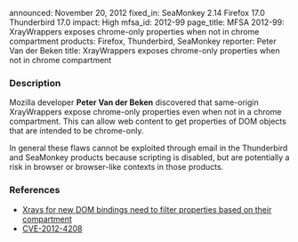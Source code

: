 announced: November 20, 2012
fixed_in: SeaMonkey 2.14
          Firefox 17.0
          Thunderbird 17.0
impact: High
mfsa_id: 2012-99
page_title: MFSA 2012-99: XrayWrappers exposes chrome-only properties when not in chrome compartment
products: Firefox, Thunderbird, SeaMonkey
reporter: Peter Van der Beken
title: XrayWrappers exposes chrome-only properties when not in chrome compartment

<h3>Description</h3>

<p>Mozilla developer <strong>Peter Van der Beken</strong> discovered that same-origin XrayWrappers expose chrome-only properties even when not in a chrome compartment. This can allow web content to get properties of DOM objects that are intended to be chrome-only.
</p>

<p class="note">In general these flaws cannot be exploited through email in the
Thunderbird and SeaMonkey products because scripting is disabled, but are
potentially a risk in browser or browser-like contexts in those products.</p>


<h3>References</h3>

<ul>
  <li><a href="https://bugzilla.mozilla.org/show_bug.cgi?id=798264">
       Xrays for new DOM bindings need to filter properties based on their compartment</a></li>
  <li><a href="http://cve.mitre.org/cgi-bin/cvename.cgi?name=CVE-2012-4208" class="ex-ref">CVE-2012-4208</a></li>
</ul>



